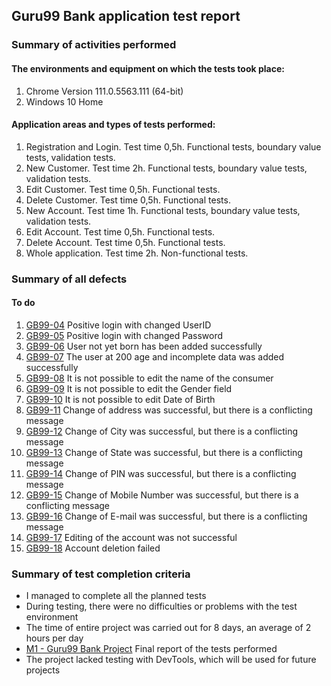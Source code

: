 ## Guru99 Bank application test report

### Summary of activities performed

#### The environments and equipment on which the tests took place:

1. Chrome Version 111.0.5563.111 (64-bit)
2. Windows 10 Home

#### Application areas and types of tests performed:

1. Registration and Login. Test time 0,5h. Functional tests, boundary value tests, validation tests.
2. New Customer. Test time 2h. Functional tests, boundary value tests, validation tests.
3. Edit Customer. Test time 0,5h. Functional tests.
4. Delete Customer. Test time 0,5h. Functional tests.
5. New Account. Test time 1h. Functional tests, boundary value tests, validation tests.
6. Edit Account. Test time 0,5h. Functional tests.
7. Delete Account. Test time 0,5h. Functional tests.
8. Whole application. Test time 2h. Non-functional tests.

### Summary of all defects

#### To do
1. [GB99-04](https://github.com/adamcegielka/My_Test_Projects/blob/main/Guru99%20Bank/Bug%20Reports/GB99-04%20Positive%20login%20with%20changed%20UserID.pdf) Positive login with changed UserID
2. [GB99-05](https://github.com/adamcegielka/My_Test_Projects/blob/main/Guru99%20Bank/Bug%20Reports/GB99-05%20Positive%20login%20with%20changed%20Password.pdf) Positive login with changed Password
3. [GB99-06](https://github.com/adamcegielka/My_Test_Projects/blob/main/Guru99%20Bank/Bug%20Reports/GB99-06%20User%20not%20yet%20born%20has%20been%20added%20successfully.pdf) User not yet born has been added successfully
4. [GB99-07](https://github.com/adamcegielka/My_Test_Projects/blob/main/Guru99%20Bank/Bug%20Reports/GB99-07%20The%20user%20at%20200%20age%20and%20incomplete%20data%20was%20added%20successfully.pdf) The user at 200 age and incomplete data was added successfully
5. [GB99-08](https://github.com/adamcegielka/My_Test_Projects/blob/main/Guru99%20Bank/Bug%20Reports/GB99-08%20It%20is%20not%20possible%20to%20edit%20the%20name%20of%20the%20consumer.pdf) It is not possible to edit the name of the consumer
6. [GB99-09](https://github.com/adamcegielka/My_Test_Projects/blob/main/Guru99%20Bank/Bug%20Reports/GB99-09%20It%20is%20not%20possible%20to%20edit%20the%20Gender%20field.pdf) It is not possible to edit the Gender field
7. [GB99-10](https://github.com/adamcegielka/My_Test_Projects/blob/main/Guru99%20Bank/Bug%20Reports/GB99-10%20It%20is%20not%20possible%20to%20edit%20Date%20of%20Birth.pdf) It is not possible to edit Date of Birth
8. [GB99-11](https://github.com/adamcegielka/My_Test_Projects/blob/main/Guru99%20Bank/Bug%20Reports/GB99-11%20Change%20of%20address%20was%20successful%2C%20but%20there%20is%20a%20conflicting%20message.pdf) Change of address was successful, but there is a conflicting message
9. [GB99-12](https://github.com/adamcegielka/My_Test_Projects/blob/main/Guru99%20Bank/Bug%20Reports/GB99-12%20Change%20of%20City%20was%20successful%2C%20but%20there%20is%20a%20conflicting%20message.pdf) Change of City was successful, but there is a conflicting message
10. [GB99-13](https://github.com/adamcegielka/My_Test_Projects/blob/main/Guru99%20Bank/Bug%20Reports/GB99-13%20Change%20of%20State%20was%20successful%2C%20but%20there%20is%20a%20conflicting%20message.pdf) Change of State was successful, but there is a conflicting message
11. [GB99-14](https://github.com/adamcegielka/My_Test_Projects/blob/main/Guru99%20Bank/Bug%20Reports/GB99-14%20Change%20of%20PIN%20was%20successful%2C%20but%20there%20is%20a%20conflicting%20message.pdf) Change of PIN was successful, but there is a conflicting message
12. [GB99-15](https://github.com/adamcegielka/My_Test_Projects/blob/main/Guru99%20Bank/Bug%20Reports/GB99-15%20Change%20of%20Mobile%20Number%20was%20successful%2C%20but%20there%20is%20a%20conflicting%20message.pdf) Change of Mobile Number was successful, but there is a conflicting message
13. [GB99-16](https://github.com/adamcegielka/My_Test_Projects/blob/main/Guru99%20Bank/Bug%20Reports/GB99-16%20Change%20of%20E-mail%20was%20successful%2C%20but%20there%20is%20a%20conflicting%20message.pdf) Change of E-mail was successful, but there is a conflicting message
14. [GB99-17](https://github.com/adamcegielka/My_Test_Projects/blob/main/Guru99%20Bank/Bug%20Reports/GB99-17%20Editing%20of%20the%20account%20was%20not%20successful.pdf) Editing of the account was not successful
15. [GB99-18](https://github.com/adamcegielka/My_Test_Projects/blob/main/Guru99%20Bank/Bug%20Reports/GB99-18%20Account%20deletion%20failed.pdf) Account deletion failed

### Summary of test completion criteria

- I managed to complete all the planned tests
- During testing, there were no difficulties or problems with the test environment
- The time of entire project was carried out for 8 days, an average of 2 hours per day 
- [M1 - Guru99 Bank Project](https://github.com/adamcegielka/My_Test_Projects/blob/main/Guru99%20Bank/Reports/M1%20-%20Guru99%20Bank%20Project%20%231.pdf) Final report of the tests performed
- The project lacked testing with DevTools, which will be used for future projects
